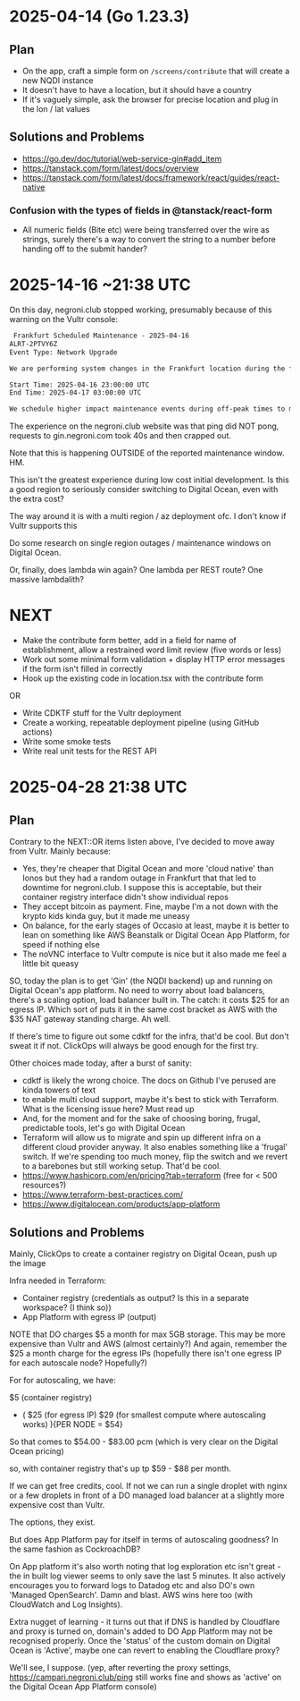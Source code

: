# 2025-04-14 (Go 1.23.3)

## Plan

- On the app, craft a simple form on `/screens/contribute` that will create a new NQDI instance
- It doesn't have to have a location, but it should have a country
- If it's vaguely simple, ask the browser for precise location and plug in the lon / lat values

## Solutions and Problems

- https://go.dev/doc/tutorial/web-service-gin#add_item
- https://tanstack.com/form/latest/docs/overview
- https://tanstack.com/form/latest/docs/framework/react/guides/react-native

### Confusion with the types of fields in @tanstack/react-form

- All numeric fields (Bite etc) were being transferred over the wire as strings,
  surely there's a way to convert the string to a number before handing off to the submit hander?

# 2025-14-16 ~21:38 UTC

On this day, negroni.club stopped working, presumably because of this warning on the Vultr console:

```txt
 Frankfurt Scheduled Maintenance - 2025-04-16
ALRT-2PTVY6Z
Event Type: Network Upgrade

We are performing system changes in the Frankfurt location during the following scheduled maintenance window.

Start Time: 2025-04-16 23:00:00 UTC
End Time: 2025-04-17 03:00:00 UTC

We schedule higher impact maintenance events during off-peak times to maintain our ideal hosting environment. Our engineers make every effort to minimize system impact; however, Frankfurt instances may be unreachable for some, or all, of the scheduled maintenance window as we perform network, firmware, or host upgrades.
```

The experience on the negroni.club website was that ping did NOT pong, requests to gin.negroni.com took 40s and then crapped out.

Note that this is happening OUTSIDE of the reported maintenance window. HM.

This isn't the greatest experience during low cost initial development. Is this a good region to seriously consider switching to Digital Ocean, even with the extra cost?

The way around it is with a multi region / az deployment ofc. I don't know if Vultr supports this

Do some research on single region outages / maintenance windows on Digital Ocean.

Or, finally, does lambda win again? One lambda per REST route? One massive lambdalith?

# NEXT

- Make the contribute form better, add in a field for name of establishment, allow a restrained word limit review (five words or less)
- Work out some minimal form validation + display HTTP error messages if the form isn't filled in correctly
- Hook up the existing code in location.tsx with the contribute form

OR

- Write CDKTF stuff for the Vultr deployment
- Create a working, repeatable deployment pipeline (using GitHub actions)
- Write some smoke tests
- Write real unit tests for the REST API

# 2025-04-28 21:38 UTC

## Plan

Contrary to the NEXT::OR items listen above, I've decided to move away from Vultr. Mainly because:

- Yes, they're cheaper that Digital Ocean and more 'cloud native' than Ionos but they had a random outage in Frankfurt that
  that led to downtime for negroni.club. I suppose this is acceptable, but their container registry interface didn't show
  individual repos
- They accept bitcoin as payment. Fine, maybe I'm a not down with the krypto kids kinda guy, but it made me uneasy
- On balance, for the early stages of Occasio at least, maybe it is better to lean on something like AWS Beanstalk or
  Digital Ocean App Platform, for speed if nothing else
- The noVNC interface to Vultr compute is nice but it also made me feel a little bit queasy

SO, today the plan is to get 'Gin' (the NQDI backend) up and running on Digital Ocean's app platform. No need to worry about
load balancers, there's a scaling option, load balancer built in. The catch: it costs $25 for an egress IP. Which sort of puts it
in the same cost bracket as AWS with the $35 NAT gateway standing charge. Ah well.

If there's time to figure out some cdktf for the infra, that'd be cool. But don't sweat it if not. ClickOps will always be good enough
for the first try.

Other choices made today, after a burst of sanity:

- cdktf is likely the wrong choice. The docs on Github I've perused are kinda towers of text
- to enable multi cloud support, maybe it's best to stick with Terraform. What is the licensing issue here? Must read up
- And, for the moment and for the sake of choosing boring, frugal, predictable tools, let's go with Digital Ocean
- Terraform will allow us to migrate and spin up different infra on a different cloud provider anyway. It also enables something like a
  'frugal' switch. If we're spending too much money, flip the switch and we revert to a barebones but still working setup.
  That'd be cool.
- https://www.hashicorp.com/en/pricing?tab=terraform (free for < 500 resources?)
- https://www.terraform-best-practices.com/
- https://www.digitalocean.com/products/app-platform

## Solutions and Problems

Mainly, ClickOps to create a container registry on Digital Ocean, push up the image

Infra needed in Terraform:

- Container registry (credentials as output? Is this in a separate workspace? (I think so))
- App Platform with egress IP (output)

NOTE that DO charges $5 a month for max 5GB storage. This may be more expensive than Vultr and AWS (almost certainly?)
And again, remember the $25 a month charge for the egress IPs (hopefully there isn't one egress IP for each autoscale node? Hopefully?)

For for autoscaling, we have:

$5 (container registry)

- (
  $25 (for egress IP)
  $29 (for smallest compute where autoscaling works)
  ){PER NODE = $54}

So that comes to $54.00 - $83.00 pcm (which is very clear on the Digital Ocean pricing)

so, with container registry that's up tp $59 - $88 per month.

If we can get free credits, cool. If not we can run a single droplet with nginx or a few droplets in front of a DO managed load balancer
at a slightly more expensive cost than Vultr.

The options, they exist.

But does App Platform pay for itself in terms of autoscaling goodness? In the same fashion as CockroachDB?

On App platform it's also worth noting that log exploration etc isn't great - the in built log viewer seems
to only save the last 5 minutes. It also actively encourages you to forward logs to Datadog etc and also DO's own
'Managed OpenSearch'. Damn and blast. AWS wins here too (with CloudWatch and Log Insights).

Extra nugget of learning - it turns out that if DNS is handled by Cloudflare and proxy is turned on, domain's added to
DO App Platform may not be recognised properly. Once the 'status' of the custom domain on Digital Ocean is 'Active', maybe one
can revert to enabling the Cloudflare proxy?

We'll see, I suppose.
(yep, after reverting the proxy settings, https://campari.negroni.club/ping still works fine and shows as 'active' on the
Digital Ocean App Platform console)

